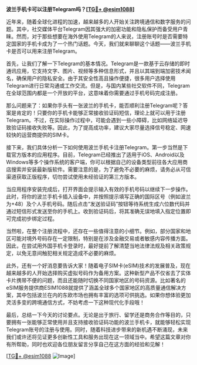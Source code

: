 **波兰手机卡可以注册Telegram吗？[[TG💪+ @esim1088](https://t.me/s/esim1088)]**

近年来，随着全球化进程的加速，越来越多的人开始关注跨境通信和数字服务的问题。其中，社交媒体平台Telegram因其强大的加密功能和隐私保护而备受用户青睐。然而，对于那些想要在海外使用Telegram的人来说，注册账号时是否需要特定国家的手机卡成为了一个热门话题。今天，我们就来聊聊这个话题——波兰手机卡是否可以用来注册Telegram。

首先，让我们了解一下Telegram的基本情况。Telegram是一款基于云存储的即时通讯应用，它支持文字、图片、视频等多种信息形式，并且以其端到端加密技术闻名，确保用户的隐私安全。由于其安全性高且操作便捷，很多用户选择使用Telegram进行日常沟通或工作交流。但是，与国内某些社交软件不同，Telegram在全球范围内都是一个开放的平台，这意味着你需要通过手机号码完成注册。

那么问题来了：如果你手头有一张波兰的手机卡，能否顺利注册Telegram呢？答案是肯定的！只要你的手机卡能够正常接收验证码短信，理论上就可以用于注册Telegram。不过，在实际操作过程中，可能会遇到一些小障碍，比如网络延迟导致验证码接收失败等。因此，为了提高成功率，建议大家尽量选择信号稳定、网速较快的运营商提供的SIM卡。

接下来，我们具体分析一下如何使用波兰手机卡注册Telegram。第一步当然是下载官方版本的应用程序。目前，Telegram已经推出了适用于iOS、Android以及Windows等多个操作系统的客户端，你可以根据自己的设备类型前往各大应用商店搜索并安装最新版软件。需要注意的是，为了避免不必要的麻烦，请务必从可信渠道获取正版程序，切勿尝试使用未经验证的第三方版本。

当应用程序安装完成后，打开界面会提示输入有效的手机号码以继续下一步操作。此时，将你的波兰手机卡插入设备中，并按照提示填写正确的国际区号（例如波兰为+48）及个人手机号码。随后点击“发送验证码”按钮等待系统生成六位数代码并通过短信形式发送至你的手机上。收到验证码后，将其准确无误地填入指定位置即可完成初步绑定过程。

当然啦，在整个注册流程中，还存在一些值得注意的小细节。例如，部分国家和地区可能对境外号码存在一定限制，特别是在涉及金融交易或者敏感内容传播方面。因此，在尝试用外国手机卡登录时，最好提前了解清楚当地法律法规及相关政策规定，以免无意间触犯相关规定造成不必要的麻烦。

此外，还有一个好消息要告诉大家！随着电子SIM卡(eSIM)技术的发展普及，现在越来越多的人开始选择购买虚拟号码作为备用方案。这种新型产品不仅省去了实体卡片携带不便的问题，而且还能随时切换不同国家地区的号码资源。比如著名的eSIM服务提供商ESIM1088就提供了涵盖全球多个国家地区的高质量通信解决方案，其中包括波兰在内的东欧市场也拥有丰富的选项可供挑选。如果你想体验更加灵活多变的跨境通信方式，不妨考虑一下这种现代化手段哦！

最后，总结一下今天的讨论要点。无论是出于旅行、留学还是商务合作等目的，只要拥有一张能够正常使用并且支持接收验证码功能的波兰手机卡，就能够轻松实现Telegram账号的注册与使用。同时，随着科技进步带来的新机遇不断涌现，未来我们或许还将见证更多创新性工具和服务出现在这一领域当中。希望这篇文章对你有所帮助，同时也欢迎各位朋友留言分享自己在这方面的经验和见解！

[[TG💪+ @esim1088](https://t.me/s/esim1088) ![Image](https://i.postimg.cc/4NQfJmqS/Snipaste-2025-05-13-00-14-12.png)]